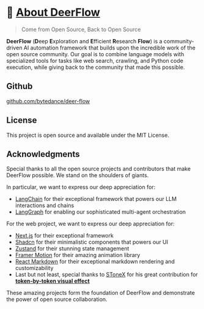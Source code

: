 # 🦌 [About DeerFlow](https://github.com/bytedance/deer-flow)

> Come from Open Source, Back to Open Source

**DeerFlow** (**D**eep **E**xploration and **E**fficient **R**esearch **Flow**) is a community-driven AI automation framework that builds upon the incredible work of the open source community. Our goal is to combine language models with specialized tools for tasks like web search, crawling, and Python code execution, while giving back to the community that made this possible.

## Github

[github.com/bytedance/deer-flow](https://github.com/bytedance/deer-flow)

## License

This project is open source and available under the MIT License.

## Acknowledgments

Special thanks to all the open source projects and contributors that make DeerFlow possible. We stand on the shoulders of giants.

In particular, we want to express our deep appreciation for:
- [LangChain](https://github.com/langchain-ai/langchain) for their exceptional framework that powers our LLM interactions and chains
- [LangGraph](https://github.com/langchain-ai/langgraph) for enabling our sophisticated multi-agent orchestration

For the web project, we want to express our deep appreciation for:
- [Next.js](https://nextjs.org/) for their exceptional framework
- [Shadcn](https://ui.shadcn.com/) for their minimalistic components that powers our UI
- [Zustand](https://zustand.docs.pmnd.rs/) for their stunning state management
- [Framer Motion](https://www.framer.com/motion/) for their amazing animation library
- [React Markdown](https://www.npmjs.com/package/react-markdown) for their exceptional markdown rendering and customizability
- Last but not least, special thanks to [SToneX](https://github.com/stonexer) for his great contribution for **[token-by-token visual effect](./src/core/rehype/rehype-split-words-into-spans.ts)**

These amazing projects form the foundation of DeerFlow and demonstrate the power of open source collaboration.
